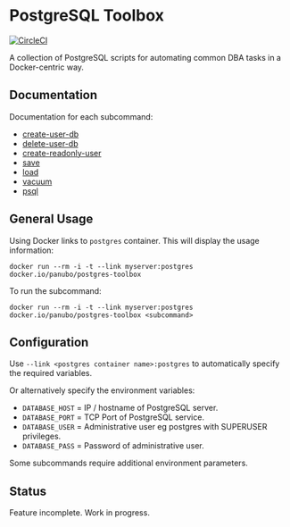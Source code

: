 # PostgreSQL Toolbox

[![CircleCI](https://circleci.com/gh/panubo/docker-postgres-toolbox.svg?style=svg)](https://circleci.com/gh/panubo/docker-postgres-toolbox)

A collection of PostgreSQL scripts for automating common DBA tasks in a Docker-centric way.

## Documentation

Documentation for each subcommand:

- [create-user-db](commands/create-user-db.md)
- [delete-user-db](commands/delete-user-db.md)
- [create-readonly-user](commands/create-readonly-user.md)
- [save](commands/save.md)
- [load](commands/load.md)
- [vacuum](commands/vacuum.md)
- [psql](commands/psql.md)

## General Usage

Using Docker links to `postgres` container. This will display the usage information:

```docker run --rm -i -t --link myserver:postgres docker.io/panubo/postgres-toolbox```

To run the subcommand:

```docker run --rm -i -t --link myserver:postgres docker.io/panubo/postgres-toolbox <subcommand>```

## Configuration

Use `--link <postgres container name>:postgres` to automatically specify the required variables.

Or alternatively specify the environment variables:

- `DATABASE_HOST` = IP / hostname of PostgreSQL server.
- `DATABASE_PORT` = TCP Port of PostgreSQL service.
- `DATABASE_USER` = Administrative user eg postgres with SUPERUSER privileges.
- `DATABASE_PASS` = Password of administrative user.

Some subcommands require additional environment parameters.

## Status

Feature incomplete. Work in progress.

